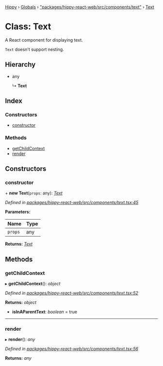 [Hippy](../README.md) › [Globals](../globals.md) › ["packages/hippy-react-web/src/components/text"](../modules/_packages_hippy_react_web_src_components_text_.md) › [Text](_packages_hippy_react_web_src_components_text_.text.md)

# Class: Text

A React component for displaying text.

`Text` doesn't support nesting.

## Hierarchy

* any

  ↳ **Text**

## Index

### Constructors

* [constructor](_packages_hippy_react_web_src_components_text_.text.md#constructor)

### Methods

* [getChildContext](_packages_hippy_react_web_src_components_text_.text.md#getchildcontext)
* [render](_packages_hippy_react_web_src_components_text_.text.md#render)

## Constructors

###  constructor

\+ **new Text**(`props`: any): *[Text](_packages_hippy_react_web_src_components_text_.text.md)*

*Defined in [packages/hippy-react-web/src/components/text.tsx:45](https://github.com/jeromehan/Hippy/blob/6216275/packages/hippy-react-web/src/components/text.tsx#L45)*

**Parameters:**

Name | Type |
------ | ------ |
`props` | any |

**Returns:** *[Text](_packages_hippy_react_web_src_components_text_.text.md)*

## Methods

###  getChildContext

▸ **getChildContext**(): *object*

*Defined in [packages/hippy-react-web/src/components/text.tsx:52](https://github.com/jeromehan/Hippy/blob/6216275/packages/hippy-react-web/src/components/text.tsx#L52)*

**Returns:** *object*

* **isInAParentText**: *boolean* = true

___

###  render

▸ **render**(): *any*

*Defined in [packages/hippy-react-web/src/components/text.tsx:56](https://github.com/jeromehan/Hippy/blob/6216275/packages/hippy-react-web/src/components/text.tsx#L56)*

**Returns:** *any*
